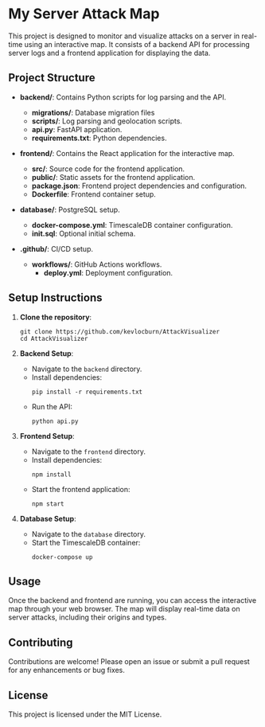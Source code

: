 # My Server Attack Map

This project is designed to monitor and visualize attacks on a server in real-time using an interactive map. It consists of a backend API for processing server logs and a frontend application for displaying the data.

## Project Structure

- **backend/**: Contains Python scripts for log parsing and the API.
  - **migrations/**: Database migration files 
  - **scripts/**: Log parsing and geolocation scripts.
  - **api.py**: FastAPI application.
  - **requirements.txt**: Python dependencies.

- **frontend/**: Contains the React application for the interactive map.
  - **src/**: Source code for the frontend application.
  - **public/**: Static assets for the frontend application.
  - **package.json**: Frontend project dependencies and configuration.
  - **Dockerfile**: Frontend container setup.

- **database/**: PostgreSQL setup.
  - **docker-compose.yml**: TimescaleDB container configuration.
  - **init.sql**: Optional initial schema.

- **.github/**: CI/CD setup.
  - **workflows/**: GitHub Actions workflows.
    - **deploy.yml**: Deployment configuration.

## Setup Instructions

1. **Clone the repository**:
   ```
   git clone https://github.com/kevlocburn/AttackVisualizer
   cd AttackVisualizer
   ```

2. **Backend Setup**:
   - Navigate to the `backend` directory.
   - Install dependencies:
     ```
     pip install -r requirements.txt
     ```
   - Run the API:
     ```
     python api.py
     ```

3. **Frontend Setup**:
   - Navigate to the `frontend` directory.
   - Install dependencies:
     ```
     npm install
     ```
   - Start the frontend application:
     ```
     npm start
     ```

4. **Database Setup**:
   - Navigate to the `database` directory.
   - Start the TimescaleDB container:
     ```
     docker-compose up
     ```

## Usage

Once the backend and frontend are running, you can access the interactive map through your web browser. The map will display real-time data on server attacks, including their origins and types.

## Contributing

Contributions are welcome! Please open an issue or submit a pull request for any enhancements or bug fixes.

## License

This project is licensed under the MIT License.